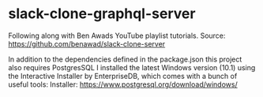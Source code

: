 # slack-clone-graphql-server

Following along with Ben Awads YouTube playlist tutorials. Source: https://github.com/benawad/slack-clone-server

In addition to the dependencies defined in the package.json this project also requires PostgresSQL
I installed the latest Windows version (10.1) using the Interactive Installer by EnterpriseDB, which comes with a bunch of useful tools:
Installer: https://www.postgresql.org/download/windows/
